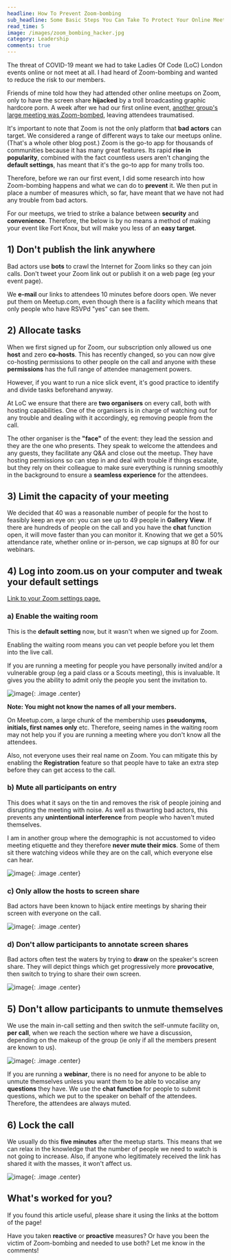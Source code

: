```yaml
---
headline: How To Prevent Zoom-bombing
sub_headline: Some Basic Steps You Can Take To Protect Your Online Meeting 
read_time: 5
image: /images/zoom_bombing_hacker.jpg
category: Leadership
comments: true
---
```


The threat of COVID-19 meant we had to take Ladies Of Code (LoC) London events online or not meet at all.  I had heard of Zoom-bombing and wanted to reduce the risk to our members.

Friends of mine told how they had attended other online meetups on Zoom, only to have the screen share **hijacked** by a troll broadcasting graphic hardcore porn.  A week after we had our first online event, [another group's large meeting was Zoom-bombed](https://cubicgarden.com/2020/04/17/illegal-zoom-bombing-is-out-of-control/), leaving attendees traumatised.

It's important to note that Zoom is not the only platform that **bad actors** can target.  We considered a range of different ways to take our meetups online.  (That's a whole other blog post.)  Zoom is the go-to app for thousands of communities because it has many great features.  Its rapid **rise in popularity**, combined with the fact countless users aren't changing the **default settings**, has meant that it's the go-to app for many trolls too.

Therefore, before we ran our first event, I did some research into how Zoom-bombing happens and what we can do to **prevent** it.  We then put in place a number of measures which, so far, have meant that we have not had any trouble from bad actors.

For our meetups, we tried to strike a balance between **security** and **convenience**.  Therefore, the below is by no means a method of making your event like Fort Knox, but will make you less of an **easy target**.

## 1) Don't publish the link anywhere

Bad actors use **bots** to crawl the Internet for Zoom links so they can join calls.  Don't tweet your Zoom link out or publish it on a web page (eg your event page).

We **e-mail** our links to attendees 10 minutes before doors open.  We never put them on Meetup.com, even though there is a facility which means that only people who have RSVPd "yes" can see them.

## 2) Allocate tasks

When we first signed up for Zoom, our subscription only allowed us one **host** and zero **co-hosts**.  This has recently changed, so you can now give co-hosting permissions to other people on the call and anyone with these **permissions** has the full range of attendee management powers.

However, if you want to run a nice slick event, it's good practice to identify and divide tasks beforehand anyway.

At LoC we ensure that there are **two organisers** on every call, both with hosting capabilities.  One of the organisers is in charge of watching out for any trouble and dealing with it accordingly, eg removing people from the call.

The other organiser is the **"face"** of the event: they lead the session and they are the one who presents.  They speak to welcome the attendees and any guests, they facilitate any Q&A and close out the meetup.  They have hosting permissions so can step in and deal with trouble if things escalate, but they rely on their colleague to make sure everything is running smoothly in the background to ensure a **seamless experience** for the attendees.

## 3) Limit the capacity of your meeting

We decided that 40 was a reasonable number of people for the host to feasibly keep an eye on: you can see up to 49 people in **Gallery View**.  If there are hundreds of people on the call and you have the **chat** function open, it will move faster than you can monitor it.  Knowing that we get a 50% attendance rate, whether online or in-person, we cap signups at 80 for our webinars.

## 4) Log into zoom.us on your computer and tweak your default settings

[Link to your Zoom settings page.](https://us02web.zoom.us/profile/setting)

### a) Enable the waiting room

This is the **default setting** now, but it wasn't when we signed up for Zoom.

Enabling the waiting room means you can vet people before you let them into the live call.

If you are running a meeting for people you have personally invited and/or a vulnerable group (eg a paid class or a Scouts meeting), this is invaluable.  It gives you the ability to admit only the people you sent the invitation to.

![image](/images/zoom_waiting_room.jpg){: .image .center}

**Note: You might not know the names of all your members.**

On Meetup.com, a large chunk of the membership uses **pseudonyms, initials, first names only** etc.  Therefore, seeing names in the waiting room may not help you if you are running a meeting where you don't know all the attendees.

Also, not everyone uses their real name on Zoom.  You can mitigate this by enabling the **Registration** feature so that people have to take an extra step before they can get access to the call.

### b) Mute all participants on entry

This does what it says on the tin and removes the risk of people joining and disrupting the meeting with noise.  As well as thwarting bad actors, this prevents any **unintentional interference** from people who haven't muted themselves.

I am in another group where the demographic is not accustomed to video meeting etiquette and they therefore **never mute their mics**.  Some of them sit there watching videos while they are on the call, which everyone else can hear.

![image](/images/zoom_mute_on_entry.jpg){: .image .center}

### c) Only allow the hosts to screen share

Bad actors have been known to hijack entire meetings by sharing their screen with everyone on the call.

![image](/images/zoom_screen_share.jpg){: .image .center}

### d) Don't allow participants to annotate screen shares

Bad actors often test the waters by trying to **draw** on the speaker's screen share.  They will depict things which get progressively more **provocative**, then switch to trying to share their own screen.

![image](/images/zoom_annotate.jpg){: .image .center}

## 5) Don't allow participants to unmute themselves

We use the main in-call setting and then switch the self-unmute facility on, **per call**, when we reach the section where we have a discussion, depending on the makeup of the group (ie only if all the members present are known to us).

![image](/images/zoom_no_unmute.jpg){: .image .center}

If you are running a **webinar**, there is no need for anyone to be able to unmute themselves unless you want them to be able to vocalise any **questions** they have.  We use the **chat function** for people to submit questions, which we put to the speaker on behalf of the attendees.  Therefore, the attendees are always muted.

## 6) Lock the call

We usually do this **five minutes** after the meetup starts.  This means that we can relax in the knowledge that the number of people we need to watch is not going to increase.  Also, if anyone who legitimately received the link has shared it with the masses, it won't affect us.

![image](/images/zoom_lock_meeting.jpg){: .image .center}

## What's worked for you?

If you found this article useful, please share it using the links at the bottom of the page!

Have you taken **reactive** or **proactive** measures?  Or have you been the victim of Zoom-bombing and needed to use both?  Let me know in the comments!
